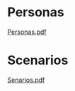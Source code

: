 # Personas

[Personas.pdf](https://github.com/user-attachments/files/17264433/Personas.pdf)


# Scenarios

[Senarios.pdf](https://github.com/user-attachments/files/17264434/Senarios.pdf)
